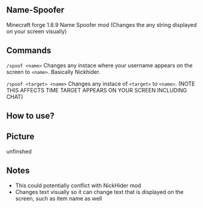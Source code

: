 ## Name-Spoofer
Minecraft forge 1.8.9 Name Spoofer mod (Changes the any string displayed on your screen visually)

## Commands
`/spoof <name>` Changes any instace where your username appears on the screen to `<name>`. Basically Nickhider.

`/spoof <target> <name>` Changes any instace of `<target>` to `<name>`. (NOTE THIS AFFECTS TIME TARGET APPEARS ON YOUR SCREEN INCLUDING CHAT)

## How to use?


## Picture
unfinshed

## Notes
- This could potentially conflict with NickHider mod
- Changes text visually so it can change text that is displayed on the screen, such as item name as well
